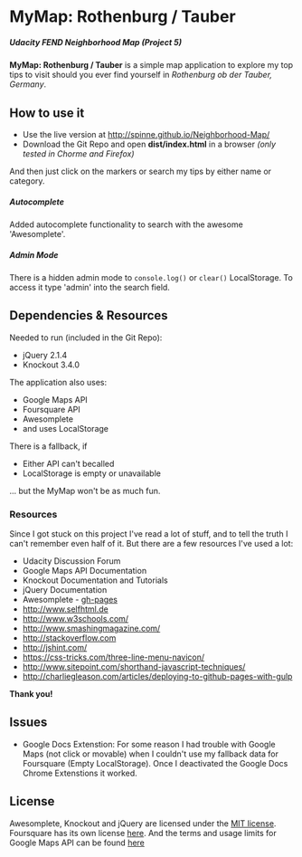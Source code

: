 # MyMap: Rothenburg / Tauber
##### Udacity FEND Neighborhood Map (Project 5)

**MyMap: Rothenburg / Tauber** is a simple map application to explore my top tips to visit should you ever find yourself in _Rothenburg ob der Tauber, Germany_.

## How to use it
* Use the live version at http://spinne.github.io/Neighborhood-Map/
* Download the Git Repo and open **dist/index.html** in a browser _(only tested in Chorme and Firefox)_
 
And then just click on the markers or search my tips by either name or category.

##### Autocomplete
Added autocomplete functionality to search with the awesome 'Awesomplete'.


##### Admin Mode
There is a hidden admin mode to `console.log()` or `clear()` LocalStorage. To access it type 'admin' into the search field.

## Dependencies & Resources
Needed to run (included in the Git Repo):
* jQuery 2.1.4
* Knockout 3.4.0

The application also uses:
* Google Maps API
* Foursquare API
* Awesomplete
* and uses LocalStorage

There is a fallback, if
* Either API can't becalled
* LocalStorage is empty or unavailable

... but the MyMap won't be as much fun.

### Resources
Since I got stuck on this project I've read a lot of stuff, and to tell the truth I can't remember even half of it. But there are a few resources I've used a lot: 
* Udacity Discussion Forum
* Google Maps API Documentation
* Knockout Documentation and Tutorials
* jQuery Documentation
* Awesomplete - [gh-pages](http://leaverou.github.io/awesomplete/)
* http://www.selfhtml.de
* http://www.w3schools.com/
* http://www.smashingmagazine.com/
* http://stackoverflow.com
* http://jshint.com/
* https://css-tricks.com/three-line-menu-navicon/
* http://www.sitepoint.com/shorthand-javascript-techniques/
* http://charliegleason.com/articles/deploying-to-github-pages-with-gulp

**Thank you!**

## Issues
* Google Docs Extenstion: For some reason I had trouble with Google Maps (not click or movable) when I couldn't use my fallback data for Foursquare (Empty LocalStorage). Once I deactivated the Google Docs Chrome Extenstions it worked. 

## License
Awesomplete, Knockout and jQuery are licensed under the [MIT license](http://www.opensource.org/licenses/mit-license.php).
Foursquare has its own license [here](https://de.foursquare.com/legal/api/licenseagreement).
And the terms and usage limits for Google Maps API can be found [here](https://developers.google.com/maps/)
